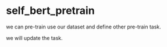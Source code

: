 # self_bert_pretrain
we can pre-train use our dataset and define other pre-train task.

we will update the task.
